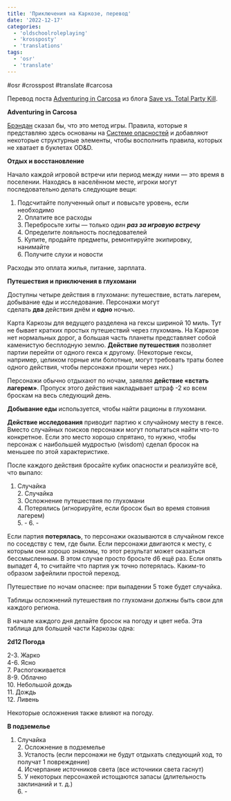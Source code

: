```yaml
---
title: 'Приключения на Каркозе, перевод'
date: '2022-12-17'
categories:
  - 'oldschoolroleplaying'
  - 'krossposty'
  - 'translations'
tags:
  - 'osr'
  - 'translate'
---
```


#osr #crosspost #translate #carcosa

Перевод поста [Adventuring in Carcosa](https://save.vs.totalpartykill.ca/masters-of-carcosa/adventuring/) из блога [Save vs. Total Party Kill](https://save.vs.totalpartykill.ca/).

**Adventuring in Carcosa**

[Брэндан](http://necropraxis.com/) сказал бы, что это метод игры. Правила, которые я представляю здесь основаны на [Системе опасностей](https://eastern-lands.blogspot.com/2022/05/blog-post.html) и добавляют некоторые структурные элементы, чтобы восполнить правила, которых не хватает в буклетах OD&D.

**Отдых и восстановление**

Начало каждой игровой встречи или период между ними — это время в поселении. Находясь в населённом месте, игроки могут последовательно делать следующие вещи:

1. Подсчитайте полученный опыт и повысьте уровень, если необходимо  
   2\. Оплатите все расходы  
   3\. Перебросьте хиты — только один **_раз за игровую встречу_**  
   4\. Определите лояльность последователей  
   5\. Купите, продайте предметы, ремонтируйте экипировку, нанимайте  
   6\. Получите слухи и новости

Расходы это оплата жилья, питание, зарплата.

**Путешествия и приключения в глухомани**

Доступны четыре действия в глухомани: путешествие, встать лагерем, добывание еды и исследование. Персонажи могут сделать **два** действия днём и **одно** ночью.

Карта Каркозы для ведущего разделена на гексы шириной 10 миль. Тут не бывает кратких простых путешествий через глухомань. На Каркозе нет нормальных дорог, а большая часть планеты представляет собой каменистую бесплодную землю. **Действие путешествия** позволяет партии перейти от одного гекса к другому. (Некоторые гексы, например, целиком горные или болотные, могут требовать траты более одного действия, чтобы персонажи прошли через них.)

Персонажи обычно отдыхают по ночам, заявляя **действие «встать лагерем»**. Пропуск этого действия накладывает штраф -2 ко всем броскам на весь следующий день.

**Добывание еды** используется, чтобы найти рационы в глухомани.

**Действие исследования** приводит партию к случайному месту в гексе. Вместо случайных поисков персонажи могут попытаться найти что-то конкретное. Если это место хорошо спрятано, то нужно, чтобы персонаж с наибольшей мудростью (wisdom) сделал бросок на меньшее по этой характеристике.

После каждого действия бросайте кубик опасности и реализуйте всё, что выпало:

1. Случайка  
   2\. Случайка  
   3\. Осложнение путешествия по глухомани  
   4\. Потерялись (игнорируйте, если бросок был во время стояния лагерем)  
   5\. -
   6\. -

Если партия **потерялась**, то персонажи оказываются в случайном гексе по соседству с тем, где были. Если персонажи двигаются к месту, с которым они хорошо знакомы, то этот результат может оказаться бессмысленным. В этом случае просто бросьте d6 ещё раз. Если опять выпадет 4, то считайте что партия уж точно потерялась. Каким-то образом зафейлили простой переход.

Путешествие по ночам опаснее: при выпадении 5 тоже будет случайка.

Таблицы осложнений путешествия по глухомани должны быть свои для каждого региона.

В начале каждого дня делайте бросок на погоду и цвет неба. Эта таблица для большей части Каркозы одна:

**2d12 Погода**

2-3. Жарко  
4-6. Ясно  
7\. Распогоживается  
8-9. Облачно  
10\. Небольшой дождь  
11\. Дождь  
12\. Ливень

Некоторые осложнения также влияют на погоду.

**В подземелье**

1. Случайка  
   2\. Осложнение в подземелье  
   3\. Усталость (если персонажи не будут отдыхать следующий ход, то получат 1 повреждение)  
   4\. Исчерпание источников света (все источники света гаснут)  
   5\. У некоторых персонажей истощаются запасы (длительность заклинаний и т. д.)  
   6\. -
